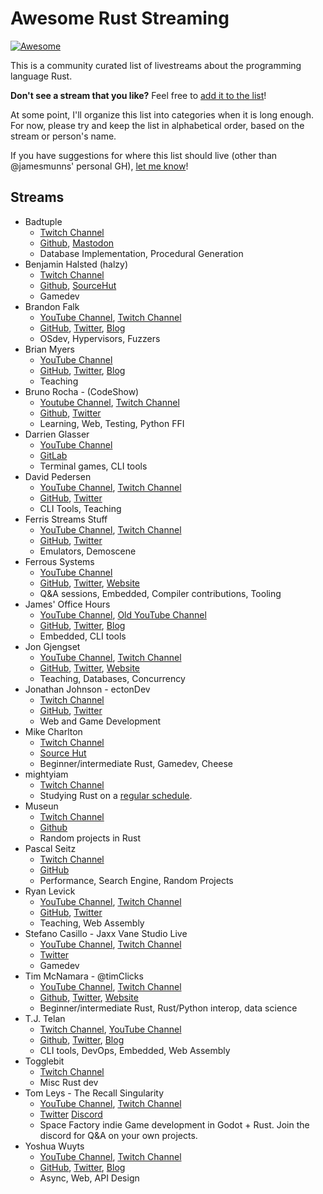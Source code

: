 # Awesome Rust Streaming

[![Awesome](https://awesome.re/badge.svg)](https://awesome.re)

This is a community curated list of livestreams about the programming language Rust.

**Don't see a stream that you like?** Feel free to [add it to the list](https://github.com/jamesmunns/awesome-rust-streaming/edit/master/README.md)!

At some point, I'll organize this list into categories when it is long enough. For now, please try and keep the list in alphabetical order, based on the stream or person's name.

If you have suggestions for where this list should live (other than @jamesmunns' personal GH), [let me know](https://github.com/jamesmunns/awesome-rust-streaming/issues/new)!

## Streams

<!-- Template:

* Stream Name
    * Link to stream(s)
    * GitHub/Twitter/Blog/Other Links
    * Usual topics/stream description

-->

* Badtuple
    * [Twitch Channel](https://www.twitch.tv/badtuple/)
    * [Github](https://github.com/badtuple), [Mastodon](https://mastodon.social/@badtuple)
    * Database Implementation, Procedural Generation
* Benjamin Halsted (halzy)
    * [Twitch Channel](https://www.twitch.tv/mrhalzy/)
    * [Github](https://github.com/halzy), [SourceHut](https://git.sr.ht/~halzy)
    * Gamedev
* Brandon Falk
    * [YouTube Channel](https://www.youtube.com/user/gamozolabs), [Twitch Channel](https://www.twitch.tv/gamozo)
    * [GitHub](https://github.com/gamozolabs), [Twitter](https://twitter.com/gamozolabs), [Blog](https://gamozolabs.github.io/)
    * OSdev, Hypervisors, Fuzzers
* Brian Myers
    * [YouTube Channel](https://www.youtube.com/channel/UCXcHzKR8zfsq8hPjnSQ6DPw)
    * [GitHub](https://github.com/bcmyers), [Twitter](https://twitter.com/bcmyers), [Blog](https://www.bcmyers.com)
    * Teaching
* Bruno Rocha - (CodeShow)
    * [Youtube Channel](https://Youtube.com/CodeShowBR), [Twitch Channel](https://twitch.tv/codeshow)
    * [Github](https://github.com/rochacbruno), [Twitter](https://twitter.com/rochacbruno)
    * Learning, Web, Testing, Python FFI
* Darrien Glasser
    * [YouTube Channel](https://www.youtube.com/channel/UCUzRdg4JE-0dZyG8olHrSnw)
    * [GitLab](https://gitlab.com/DarrienG)
    * Terminal games, CLI tools
* David Pedersen
    * [YouTube Channel](https://www.youtube.com/channel/UCDmSWx6SK0zCU2NqPJ0VmDQ), [Twitch Channel](https://www.twitch.tv/davidpdrsn)
    * [GitHub](https://github.com/davidpdrsn), [Twitter](https://twitter.com/davidpdrsn)
    * CLI Tools, Teaching
* Ferris Streams Stuff
    * [YouTube Channel](https://www.youtube.com/channel/UC4mpLlHn0FOekNg05yCnkzQ), [Twitch Channel](https://www.twitch.tv/ferrisstreamsstuff)
    * [GitHub](https://github.com/yupferris), [Twitter](https://twitter.com/ferristweetsnow)
    * Emulators, Demoscene
* Ferrous Systems
    * [YouTube Channel](https://www.youtube.com/c/FerrousSystemsGmbH)
    * [GitHub](https://github.com/FerrousSystems), [Twitter](https://twitter.com/ferroussystems), [Website](https://ferrous-systems.com)
    * Q&A sessions, Embedded, Compiler contributions, Tooling
* James' Office Hours
    * [YouTube Channel](https://www.youtube.com/channel/UCb48C4qqcXQpRugPbdwigZQ), [Old YouTube Channel](https://www.youtube.com/c/JamesMunns/)
    * [GitHub](https://github.com/jamesmunns), [Twitter](https://twitter.com/bitshiftmask), [Blog](https://jamesmunns.com)
    * Embedded, CLI tools
* Jon Gjengset
    * [YouTube Channel](https://www.youtube.com/c/JonGjengset/), [Twitch Channel](https://www.twitch.tv/jonhoo)
    * [GitHub](https://github.com/Jonhoo), [Twitter](https://twitter.com/jonhoo), [Website](https://thesquareplanet.com/)
    * Teaching, Databases, Concurrency
* Jonathan Johnson - ectonDev
    * [Twitch Channel](https://twitch.tv/ectonDev)
    * [GitHub](https://github.com/ecton), [Twitter](https://twitter.com/ectonDev)
    * Web and Game Development
* Mike Charlton
    * [Twitch Channel](https://www.twitch.tv/urouroniwa)
    * [Source Hut](https://git.sr.ht/~mikekchar)
    * Beginner/intermediate Rust, Gamedev, Cheese
* mightyiam
    * [Twitch Channel](https://www.twitch.tv/mightyiam)
    * Studying Rust on a [regular schedule](https://www.twitch.tv/mightyiam/schedule).
* Museun
    * [Twitch Channel](https://www.twitch.tv/museun)
    * [Github](https://github.com/museun)
    * Random projects in Rust
* Pascal Seitz
    * [Twitch Channel](https://www.twitch.tv/Paskarlo)
    * [GitHub](https://github.com/pseitz)
    * Performance, Search Engine, Random Projects
* Ryan Levick
    * [YouTube Channel](https://www.youtube.com/channel/UCpeX4D-ArTrsqvhLapAHprQ), [Twitch Channel](https://www.twitch.tv/ryanlevick)
    * [GitHub](https://github.com/rylev), [Twitter](https://twitter.com/ryan_levick)
    * Teaching, Web Assembly
* Stefano Casillo - Jaxx Vane Studio Live
    * [YouTube Channel](https://www.youtube.com/channel/UC7n_g2xDySrmKRaf41rSwlg), [Twitch Channel](https://www.twitch.tv/kunosstefano)
    * [Twitter](https://twitter.com/KunosStefano)
    * Gamedev
* Tim McNamara - @timClicks
    * [YouTube Channel](https://www.youtube.com/channel/UClny6qj9Mv7uFo9XGUGYQBA), [Twitch Channel](https://www.twitch.tv/timclicks/)
    * [Github](https://github.com/timClicks), [Twitter](https://twitter.com/timClicks), [Website](https://tim.mcnamara.nz/)
    * Beginner/intermediate Rust, Rust/Python interop, data science
* T.J. Telan
    * [Twitch Channel](https://www.twitch.tv/tjtelan), [YouTube Channel](https://www.youtube.com/channel/UCiwV2NFMF26A5nfakQbuZ-g)
    * [Github](https://github.com/tjtelan), [Twitter](https://twitter.com/ThatTJTelan), [Blog](https://tjtelan.com/)
    * CLI tools, DevOps, Embedded, Web Assembly
* Togglebit
    * [Twitch Channel](https://www.twitch.tv/togglebit/)
    * Misc Rust dev
* Tom Leys - The Recall Singularity
    * [YouTube Channel](https://www.youtube.com/channel/UCzgUlowiaKXJiNIAi0c9Qsg), [Twitch Channel](https://www.twitch.tv/recallsingularity/)
    * [Twitter](https://twitter.com/RecallSingular1) [Discord](https://discord.gg/tRCuSNH)
    * Space Factory indie Game development in Godot + Rust. Join the discord for Q&A on your own projects. 
* Yoshua Wuyts
    * [YouTube Channel](https://www.youtube.com/yoshuawuyts), [Twitch Channel](https://www.twitch.tv/yoshuawuyts)
    * [GitHub](https://github.com/yoshuawuyts/), [Twitter](https://twitter.com/yoshuawuyts), [Blog](https://blog.yoshuawuyts.com/)
    * Async, Web, API Design
